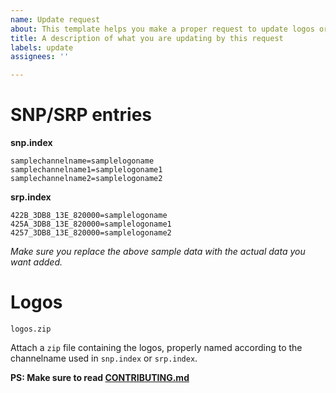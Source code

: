 ```yaml
---
name: Update request
about: This template helps you make a proper request to update logos or *.index entries
title: A description of what you are updating by this request
labels: update
assignees: ''

---
```


# SNP/SRP entries

**snp.index**
```
samplechannelname=samplelogoname
samplechannelname1=samplelogoname1
samplechannelname2=samplelogoname2
```

**srp.index**
```
422B_3DB8_13E_820000=samplelogoname
425A_3DB8_13E_820000=samplelogoname1
4257_3DB8_13E_820000=samplelogoname2
```

_Make sure you replace the above sample data with the actual data you want added._

# Logos

```
logos.zip
```

Attach a `zip` file containing the logos, properly named according to the channelname used in `snp.index` or `srp.index`.

**PS: Make sure to read [CONTRIBUTING.md](https://github.com/picons/picons/blob/master/CONTRIBUTING.md)**
